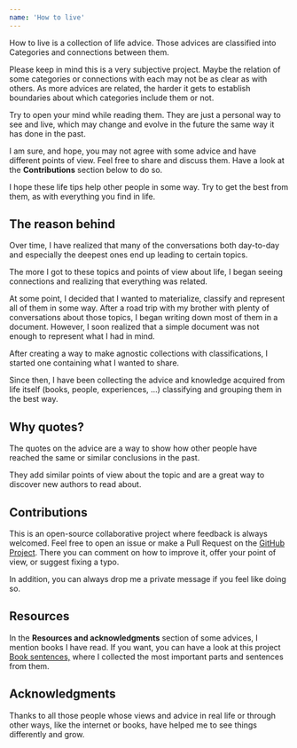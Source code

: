 ```yaml
---
name: 'How to live'
---
```


How to live is a collection of life advice. Those advices are classified into Categories and connections between them.

Please keep in mind this is a very subjective project. Maybe the relation of some categories or connections with each may not be as clear as with others. As more advices are related, the harder it gets to establish boundaries about which categories include them or not.

Try to open your mind while reading them. They are just a personal way to see and live, which may change and evolve in the future the same way it has done in the past.

I am sure, and hope, you may not agree with some advice and have different points of view. Feel free to share and discuss them. Have a look at the **Contributions** section below to do so. 

I hope these life tips help other people in some way. Try to get the best from them, as with everything you find in life.

## The reason behind

Over time, I have realized that many of the conversations both day-to-day and especially the deepest ones end up leading to certain topics.

The more I got to these topics and points of view about life, I began seeing connections and realizing that everything was related.

At some point, I decided that I wanted to materialize, classify and represent all of them in some way. After a road trip with my brother with plenty of conversations about those topics, I began writing down most of them in a document. However, I soon realized that a simple document was not enough to represent what I had in mind. 

After creating a way to make agnostic collections with classifications,  I started one containing what I wanted to share.

Since then, I have been collecting the advice and knowledge acquired from life itself (books, people, experiences, …) classifying and grouping them in the best way.

## Why quotes?

The quotes on the advice are a way to show how other people have reached the same or similar conclusions in the past.

They add similar points of view about the topic and are a great way to discover new authors to read about.

## Contributions

This is an open-source collaborative project where feedback is always welcomed. Feel free to open an issue or make a Pull Request on the [GitHub Project](https://github.com/reymon359/how-to-live). There you can comment on how to improve it, offer your point of view, or suggest fixing a typo.

In addition, you can always drop me a private message if you feel like doing so.

## Resources

In the **Resources and acknowledgments** section of some advices, I mention books I have read. If you want, you can have a look at this project [Book sentences,](https://github.com/reymon359/book-sentences) where I collected the most important parts and sentences from them.

## Acknowledgments

Thanks to all those people whose views and advice in real life or through other ways, like the internet or books, have helped me to see things differently and grow.